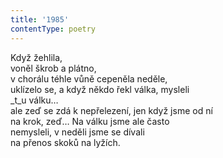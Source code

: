 ```yaml
---
title: '1985'
contentType: poetry
---
```


<section>

Když žehlila,  
voněl škrob a plátno,  
v chorálu téhle vůně cepeněla neděle,  
uklízelo se, a když někdo řekl válka, mysleli  
_t_u válku…  
ale zeď se zdá k nepřelezení, jen když jsme od ní  
na krok, zeď… Na válku jsme ale často  
nemysleli, v neděli jsme se dívali  
na přenos skoků na lyžích.

</section>
